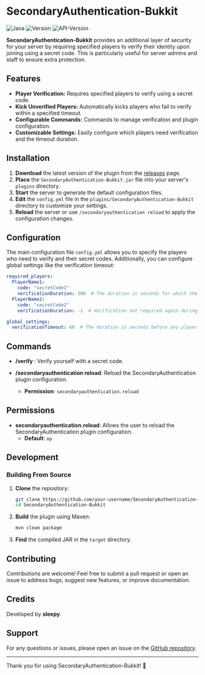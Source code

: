 # SecondaryAuthentication-Bukkit

![Java](https://img.shields.io/badge/Java-17-blue) 
![Version](https://img.shields.io/badge/version-1.0.0-yellow.svg)
![API-Version](https://img.shields.io/badge/api--version-1.13-lightgrey.svg)

**SecondaryAuthentication-Bukkit** provides an additional layer of security for your server by requiring specified players to verify their identity upon joining using a secret code. This is particularly useful for server admins and staff to ensure extra protection.

## Features

- **Player Verification:** Requires specified players to verify using a secret code.
- **Kick Unverified Players:** Automatically kicks players who fail to verify within a specified timeout.
- **Configurable Commands:** Commands to manage verification and plugin configuration.
- **Customizable Settings:** Easily configure which players need verification and the timeout duration.

## Installation

1. **Download** the latest version of the plugin from the [releases](https://github.com/SleepyKittenn/SecondaryAuthentication/releases) page.
2. **Place** the `SecondaryAuthentication-Bukkit.jar` file into your server's `plugins` directory.
3. **Start** the server to generate the default configuration files.
4. **Edit** the `config.yml` file in the `plugins/SecondaryAuthentication-Bukkit` directory to customize your settings.
5. **Reload** the server or use `/secondaryauthentication reload` to apply the configuration changes.

## Configuration

The main configuration file `config.yml` allows you to specify the players who need to verify and their secret codes. Additionally, you can configure global settings like the verification timeout:

```yaml
required_players:
  PlayerName1:
    code: "secretCode1"
    verificationDuration: 300  # The duration in seconds for which the verification will be valid (300 seconds = 5 minutes).
  PlayerName2:
    code: "secretCode2"
    verificationDuration: -1  # Verification not required again during the session.

global_settings:
  verificationTimeout: 60  # The duration in seconds before any player is kicked for not verifying.
```

## Commands

- **/verify <secret code>**: Verify yourself with a secret code.

- **/secondaryauthentication reload**: Reload the SecondaryAuthentication plugin configuration.
  - **Permission**: `secondaryauthentication.reload`

## Permissions

- **secondaryauthentication.reload**: Allows the user to reload the SecondaryAuthentication plugin configuration.
  - **Default**: `op`

## Development

### Building From Source

1. **Clone** the repository:
    ```sh
    git clone https://github.com/your-username/SecondaryAuthentication-Bukkit.git
    cd SecondaryAuthentication-Bukkit
    ```

2. **Build** the plugin using Maven:
    ```sh
    mvn clean package
    ```

3. **Find** the compiled JAR in the `target` directory.

## Contributing

Contributions are welcome! Feel free to submit a pull request or open an issue to address bugs, suggest new features, or improve documentation.

## Credits

Developed by **sleepy**.

## Support

For any questions or issues, please open an issue on the [GitHub repository](https://github.com/SleepyKittenn/SecondaryAuthentication/issues).

---

Thank you for using SecondaryAuthentication-Bukkit! 🎉
